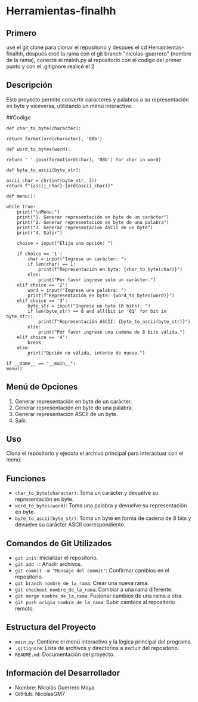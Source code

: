 # Herramientas-finalhh
## Primero
usé el git clone para clonar el repositorio y despues el cd Herramientas-finalhh, despues creé la rama con el git branch "nicolas-guerrero" (nombre de la rama), conecté el mainh.py al repositorio con el codigo del primer punto y con el .gitignore realicé el 2

## Descripción
Este proyecto permite convertir caracteres y palabras a su representación en byte y viceversa, utilizando un menú interactivo.

##Codigo

    def char_to_byte(character):
   
    return format(ord(character), '08b')

    def word_to_bytes(word):
    
    return ' '.join(format(ord(char), '08b') for char in word)

    def byte_to_ascii(byte_str):
    
    ascii_char = chr(int(byte_str, 2))
    return f"{ascii_char}-{ord(ascii_char)}"

    def menu():

    while True:
        print("\nMenu:")
        print("1. Generar representación en byte de un carácter")
        print("2. Generar representación en byte de una palabra")
        print("3. Generar representación ASCII de un byte")
        print("4. Salir")

        choice = input("Elija una opción: ")

        if choice == '1':
            char = input("Ingrese un carácter: ")
            if len(char) == 1:
                print(f"Representación en byte: {char_to_byte(char)}")
            else:
                print("Por favor ingrese solo un carácter.")
        elif choice == '2':
            word = input("Ingrese una palabra: ")
            print(f"Representación en byte: {word_to_bytes(word)}")
        elif choice == '3':
            byte_str = input("Ingrese un byte (8 bits): ")
            if len(byte_str) == 8 and all(bit in '01' for bit in byte_str):
                print(f"Representación ASCII: {byte_to_ascii(byte_str)}")
            else:
                print("Por favor ingrese una cadena de 8 bits válida.")
        elif choice == '4':
            break
        else:
            print("Opción no válida, intente de nuevo.")
            
    if __name__ == "__main__":
    menu()



## Menú de Opciones
1. Generar representación en byte de un carácter.
2. Generar representación en byte de una palabra.
3. Generar representación ASCII de un byte.
4. Salir.

## Uso
Clona el repositorio y ejecuta el archivo principal para interactuar con el menú:


## Funciones
- `char_to_byte(character)`: Toma un carácter y devuelve su representación en byte.
- `word_to_bytes(word)`: Toma una palabra y devuelve su representación en byte.
- `byte_to_ascii(byte_str)`: Toma un byte en forma de cadena de 8 bits y devuelve su carácter ASCII correspondiente.

## Comandos de Git Utilizados
- `git init`: Inicializar el repositorio.
- `git add .`: Añadir archivos.
- `git commit -m "Mensaje del commit"`: Confirmar cambios en el repositorio.
- `git branch nombre_de_la_rama`: Crear una nueva rama.
- `git checkout nombre_de_la_rama`: Cambiar a una rama diferente.
- `git merge nombre_de_la_rama`: Fusionar cambios de una rama a otra.
- `git push origin nombre_de_la_rama`: Subir cambios al repositorio remoto.

## Estructura del Proyecto
- `main.py`: Contiene el menú interactivo y la lógica principal del programa.
- `.gitignore`: Lista de archivos y directorios a excluir del repositorio.
- `README.md`: Documentación del proyecto.

## Información del Desarrollador
- Nombre: Nicolás Guerrero Maya
- GitHub: NicolasGM7
